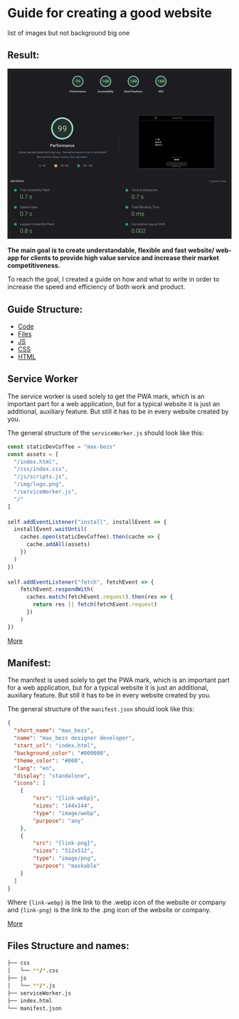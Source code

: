 
# Guide for creating a good website
list of images but not background big one
## Result:

![picture alt](https://raw.githubusercontent.com/maxbezs/max_bezs-website-images/main/matrics.webp "all 4 Google matrics 100")

__The main goal is to create understandable, flexible and fast website/ web-app for clients to provide high value service and increase their market competitiveness.__

To reach the goal, I created a guide on how and what to write in order to increase the speed and efficiency of both work and product.

## Guide Structure:
* [Code](#code)
* [Files](#js)
* [JS](#js)
* [CSS](#css)
* [HTML](HTML.md)
<a name="manifest"></a>

## Service Worker

The service worker is used solely to get the PWA mark, which is an important part for a web application, but for a typical website it is just an additional, auxiliary feature. But still it has to be in every website created by you.

The general structure of the `serviceWorker.js` should look like this:

```js
const staticDevCoffee = "max-bezs"
const assets = [
  "/index.html",
  "/css/index.css",
  "/js/scripts.js",
  "/img/logo.png",
  "/serviceWorker.js",
  "/"  
]

self.addEventListener("install", installEvent => {
  installEvent.waitUntil(
    caches.open(staticDevCoffee).then(cache => {
      cache.addAll(assets)
    })
  )
})

self.addEventListener("fetch", fetchEvent => {
    fetchEvent.respondWith(
      caches.match(fetchEvent.request).then(res => {
        return res || fetch(fetchEvent.request)
      })
    )
})
```

[More](https://web.dev/learn/pwa/service-workers/ "link")

## Manifest:

The manifest is used solely to get the PWA mark, which is an important part for a web application, but for a typical website it is just an additional, auxiliary feature. But still it has to be in every website created by you.

The general structure of the `manifest.json` should look like this:
```json
{
  "short_name": "max_bezs",
  "name": "max_bezs designer developer",
  "start_url": "index.html",
  "background_color": "#000000",
  "theme_color": "#000",
  "lang": "en",
  "display": "standalone",
  "icons": [
    {
        "src": "{link-webp}",
        "sizes": "144x144",
        "type": "image/webp",
        "purpose": "any"
    },
    {
        "src": "{link-png}",
        "sizes": "512x512",
        "type": "image/png",
        "purpose": "maskable"
    }
  ]
}
```
Where `{link-webp}` is the link to the .webp icon of the website or company and `{link-png}` is the link to the .png icon of the website or company. 

[More](https://developer.mozilla.org/en-US/docs/Web/Manifest "link")

## Files Structure and names:

```bash
├── css
│   └── **/*.css
├── js
│   └── **/*.js
├── serviceWorker.js
├── index.html
└── manifest.json
```

<a name="head"></a>



<a name="css"></a>

<a name="body"></a>
<a name="html"></a>
<a name="js"></a>
